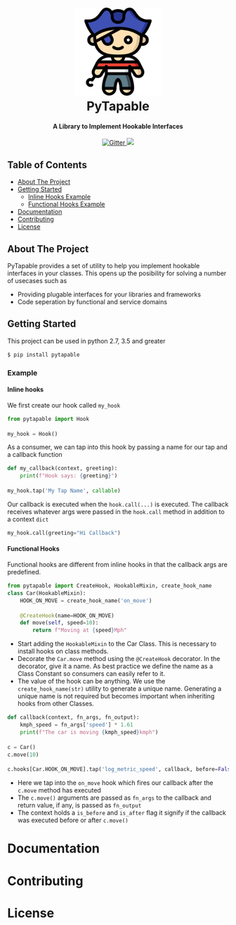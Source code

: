 <h1 align="center">
  <br>
  <a href="http://github.com/vidhu/PyTapable">
    <img src="https://raw.githubusercontent.com/vidhu/PyTapable/readme/docs/pirate.svg" alt="Markdownify" width="200">
  </a>
  <br>
  PyTapable
  <br>
</h1>

<h4 align="center">
A Library to Implement Hookable Interfaces
</h4>

<p align="center">
  <!-- PyPI Badge -->
  <a href="https://pypi.org/project/PyTapable/" target="_blank">
    <img src="https://img.shields.io/pypi/v/PyTapable" alt="Gitter">
  </a>
  
  <!-- CodeCov -->
  <a href="https://codecov.io/gh/vidhu/pytapable" target="_blank">
      <img src="https://img.shields.io/codecov/c/github/vidhu/PyTapable">
  </a>
</p>

## Table of Contents
 - [About The Project](#about-the-project)
 - [Getting Started](#getting-started)
    - [Inline Hooks Example](#inline-hooks)
    - [Functional Hooks Example](#inline-hooks)
 - [Documentation](#documentation)
 - [Contributing](#contributing)
 - [License](#license)

## About The Project
PyTapable  provides a set of utility to help you implement hookable interfaces in your classes. This opens up the
posibility for solving a number of usecases such as

 - Providing plugable interfaces for your libraries and frameworks
 - Code seperation by functional and service domains

## Getting Started
This project can be used in python 2.7, 3.5 and greater

```bash
$ pip install pytapable
```

### Example
#### Inline hooks
We first create our hook called `my_hook`
```python
from pytapable import Hook

my_hook = Hook()
```

As a consumer, we can tap into this hook by passing a name for our tap and a callback function
```python
def my_callback(context, greeting):
    print(f"Hook says: {greeting}")
    
my_hook.tap('My Tap Name', callable)
```
Our callback is executed when the `hook.call(...)` is executed. The callback receives whatever args were passed in the
`hook.call` method in addition to a context `dict`
```python
my_hook.call(greeting="Hi Callback")
```

#### Functional Hooks
Functional hooks are different from inline hooks in that the callback args are predefined.
```python
from pytapable import CreateHook, HookableMixin, create_hook_name
class Car(HookableMixin):
    HOOK_ON_MOVE = create_hook_name('on_move')
    
    @CreateHook(name=HOOK_ON_MOVE)
    def move(self, speed=10):
        return f"Moving at {speed}Mph"
```
 - Start adding the `HookableMixin` to the Car Class. This is necessary to install hooks on class methods.
 - Decorate the `Car.move` method using the `@CreateHook` decorator. In the decorator, give it a name. As best practice 
 we define the name as a Class Constant so consumers can easily refer to it.
 - The value of the hook can be anything. We use the `create_hook_name(str)` utility to generate a unique name. 
 Generating a unique name is not required but becomes important when inheriting hooks from other Classes.

```python
def callback(context, fn_args, fn_output):
    kmph_speed = fn_args['speed'] * 1.61
    print(f"The car is moving {kmph_speed}kmph")

c = Car()
c.move(10)

c.hooks[Car.HOOK_ON_MOVE].tap('log_metric_speed', callback, before=False)
```

 - Here we tap into the `on_move` hook which fires our callback after the `c.move` method has executed
 - The `c.move()` arguments are passed as `fn_args` to the callback and return value, if any, is passed as `fn_output`
 - The context holds a `is_before` and `is_after` flag it signify if the callback was executed before or after `c.move()`

# Documentation

# Contributing

# License